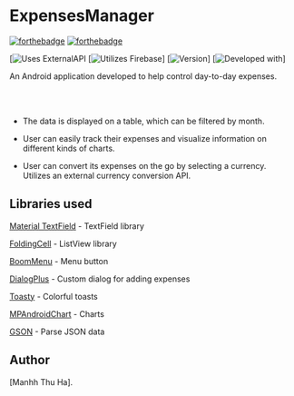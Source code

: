 # ExpensesManager

[![forthebadge](https://forthebadge.com/images/badges/made-with-java.svg)](http://forthebadge.com)
[![forthebadge](http://forthebadge.com/images/badges/built-with-love.svg)](http://forthebadge.com)

[![Uses ExternalAPI](https://img.shields.io/badge/uses-ExternalAPI-blue.svg)
[![Utilizes Firebase](https://img.shields.io/badge/utilizes-Firebase-yellow.svg)]
[![Version](https://img.shields.io/badge/version-beta%200.12-green.svg)]
[![Developed with](https://img.shields.io/badge/developed%20with-API27-red.svg)]

An Android application developed to help control day-to-day expenses.


 <br>
 <br>

 - The data is displayed on a table, which can be filtered by month. 
 
 - User can easily track their expenses and visualize information on different kinds of charts.
 
 - User can convert its expenses on the go by selecting a currency. Utilizes an external currency conversion API.

 ## Libraries used

 [Material TextField](https://github.com/florent37/MaterialTextField) - TextField library


 [FoldingCell](https://github.com/Ramotion/folding-cell) - ListView library


 [BoomMenu](https://github.com/Nightonke/BoomMenu) - Menu button


 [DialogPlus](https://github.com/orhanobut/dialogplus) - Custom dialog for adding expenses


 [Toasty](https://github.com/GrenderG/Toasty) - Colorful toasts


  [MPAndroidChart](https://github.com/PhilJay/MPAndroidCharty) - Charts


  [GSON](https://github.com/google/gson) - Parse JSON data


## Author

[Manhh Thu Ha].
